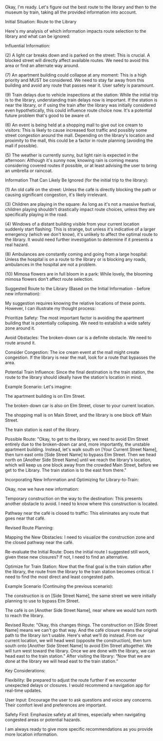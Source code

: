 Okay, I'm ready. Let's figure out the best route to the library and then to the museum by train, taking all the provided information into account.

Initial Situation: Route to the Library

Here's my analysis of which information impacts route selection to the library and what can be ignored:

Influential Information:

(2) A light car breaks down and is parked on the street: This is crucial. A blocked street will directly affect available routes. We need to avoid this area or find an alternate way around.

(7) An apartment building could collapse at any moment: This is a high priority and MUST be considered. We need to stay far away from this building and avoid any route that passes near it. User safety is paramount.

(9) Train delays due to vehicle inspections at the station: While the initial trip is to the library, understanding train delays now is important. If the station is near the library, or if using the train after the library was initially considered even hypothetically, this could influence route choice now. It's a potential future problem that's good to be aware of.

(6) An event is being held at a shopping mall to give out ice cream to visitors: This is likely to cause increased foot traffic and possibly some street congestion around the mall. Depending on the library's location and proximity to the mall, this could be a factor in route planning (avoiding the mall if possible).

(5) The weather is currently sunny, but light rain is expected in the afternoon: Although it's sunny now, knowing rain is coming means considering covered routes if possible, or at least advising the user to bring an umbrella or raincoat.

Information That Can Likely Be Ignored (for the initial trip to the library):

(1) An old café on the street: Unless the café is directly blocking the path or causing significant congestion, it's likely irrelevant.

(3) Children are playing in the square: As long as it's not a massive festival, children playing shouldn't drastically impact route choices, unless they are specifically playing in the road.

(4) Windows of a distant building visible from your current location suddenly start flashing: This is strange, but unless it's indicative of a larger emergency (which we don't know), it's unlikely to affect the optimal route to the library. It would need further investigation to determine if it presents a real hazard.

(8) Ambulances are constantly coming and going from a large hospital: Unless the hospital is on a route to the library or is blocking any roads, ambulances in the hospital are not a problem.

(10) Mimosa flowers are in full bloom in a park: While lovely, the blooming mimosa flowers don't affect route selection.

Suggested Route to the Library (Based on the Initial Information - before new information):

My suggestion requires knowing the relative locations of these points. However, I can illustrate my thought process:

Prioritize Safety: The most important factor is avoiding the apartment building that is potentially collapsing. We need to establish a wide safety zone around it.

Avoid Obstacles: The broken-down car is a definite obstacle. We need to route around it.

Consider Congestion: The ice cream event at the mall might create congestion. If the library is near the mall, look for a route that bypasses the area.

Potential Train Influence: Since the final destination is the train station, the route to the library should ideally have the station's location in mind.

Example Scenario: Let's imagine:

The apartment building is on Elm Street.

The broken-down car is also on Elm Street, closer to your current location.

The shopping mall is on Main Street, and the library is one block off Main Street.

The train station is east of the library.

Possible Route: "Okay, to get to the library, we need to avoid Elm Street entirely due to the broken-down car and, more importantly, the unstable apartment building. Instead, let's walk south on [Your Current Street Name], then turn east onto [Side Street Name] to bypass Elm Street. Then we head north on [Another Side Street Name] until we reach the library's location, which will keep us one block away from the crowded Main Street, before we get to the Library. The train station is to the east from there."

Incorporating New Information and Optimizing for Library-to-Train:

Okay, now we have new information:

Temporary construction on the way to the destination: This presents another obstacle to avoid. I need to know where this construction is located.

Pathway near the café is closed to traffic: This eliminates any route that goes near that café.

Revised Route Planning:

Mapping the New Obstacles: I need to visualize the construction zone and the closed pathway near the café.

Re-evaluate the Initial Route: Does the initial route I suggested still work, given these new closures? If not, I need to find an alternative.

Optimize for Train Station: Now that the final goal is the train station after the library, the route from the library to the train station becomes critical. I need to find the most direct and least congested path.

Example Scenario (Continuing the previous scenario):

The construction is on [Side Street Name], the same street we were initially planning to use to bypass Elm Street.

The café is on [Another Side Street Name], near where we would turn north to reach the library.

Revised Route: "Okay, this changes things. The construction on [Side Street Name] means we can't go that way. And the café closure means the original path to the library isn't usable. Here's what we'll do instead. From our current location, we will head west (opposite the construction), then turn south onto [Another Side Street Name] to avoid Elm Street altogether. We will turn west toward the library. Once we are done with the library, we can head east to the train station."
After visiting the library: “Now that we are done at the library we will head east to the train station.”

Key Considerations:

Flexibility: Be prepared to adjust the route further if we encounter unexpected delays or closures. I would recommend a navigation app for real-time updates.

User Input: Encourage the user to ask questions and voice any concerns. Their comfort level and preferences are important.

Safety First: Emphasize safety at all times, especially when navigating congested areas or potential hazards.

I am always ready to give more specific recommendations as you provide more location information.